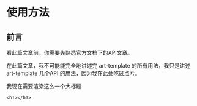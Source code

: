 # 使用方法

## 前言

看此篇文章前，你需要先熟悉官方文档下的API文章。

在此篇文章，我不可能能完全地讲述完 art-template 的所有用法，我只是讲述 art-template 几个API 的用法，因为我在此处吃过点亏。

我现在需要渲染这么一个大标题
```
<h1></h1>
```


